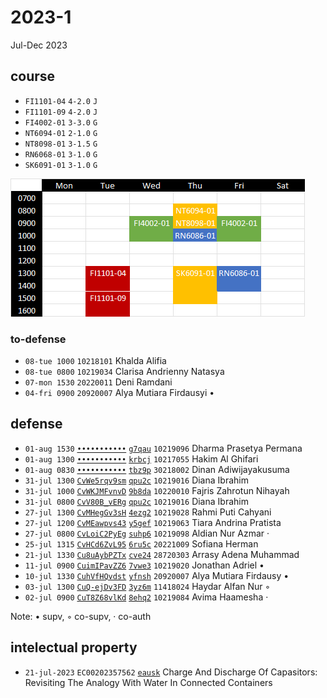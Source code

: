 # 2023-1
Jul-Dec 2023


## course
+ `FI1101-04` `4-2.0` `J`
+ `FI1101-09` `4-2.0` `J`
+ `FI4002-01` `3-3.0` `G`
+ `NT6094-01` `2-1.0` `G`
+ `NT8098-01` `3-1.5` `G`
+ `RN6068-01` `3-1.0` `G`
+ `SK6091-01` `3-1.0` `G`

![](courses.png)


### to-defense
+ `08-tue 1000` `10218101` Khalda Alifia
+ `08-tue 0800` `10219034` Clarisa Andrienny Natasya
+ `07-mon 1530` `20220011` Deni Ramdani
+ `04-fri 0900` `20920007` Alya Mutiara Firdausyi &bull;

## defense
+ `01-aug 1530` [`•••••••••••`]() [`g7qau`](https://osf.io/g7qau/) `10219096` Dharma Prasetya Permana
+ `01-aug 1300` [`•••••••••••`]() [`krbcj`](https://osf.io/krbcj/) `10217055` Hakim Al Ghifari
+ `01-aug 0830` [`•••••••••••`]() [`tbz9p`](https://osf.io/tbz9p/) `30218002` Dinan Adiwijayakusuma
+ `31-jul 1300` [`CvWe5rqv9sm`](https://www.instagram.com/p/CvWe5rqv9sm/) [`qpu2c`](https://osf.io/qpu2c/) `10219016` Diana Ibrahim
+ `31-jul 1000` [`CvWKJMFvnvD`](https://www.instagram.com/p/CvWKJMFvnvD/) [`9b8da`](https://osf.io/9b8da/) `10220010` Fajris Zahrotun Nihayah
+ `31-jul 0800` [`CvV80B_vERg`](https://www.instagram.com/p/CvV80B_vERg/) [`qpu2c`](https://osf.io/qpu2c/) `10219016` Diana Ibrahim
+ `27-jul 1300` [`CvMHegGv3sH`](https://www.instagram.com/p/CvMHegGv3sH/) [`4ezg2`](https://osf.io/4ezg2/) `10219028` Rahmi Puti Cahyani
+ `27-jul 1200` [`CvMEawpvs43`](https://www.instagram.com/p/CvMEawpvs43/) [`y5gef`](https://osf.io/y5gef/) `10219063` Tiara Andrina Pratista
+ `27-jul 0800` [`CvLoiC2PyEg`](https://www.instagram.com/p/CvLoiC2PyEg/) [`suhp6`](https://osf.io/suhp6/) `10219098` Aldian Nur Azmar &middot;
+ `25-jul 1315` [`CvHCd6ZvL95`](https://www.instagram.com/p/CvHCd6ZvL95/) [`6ru5c`](https://osf.io/6ru5c/) `20221009` Sofiana Herman
+ `21-jul 1330` [`Cu8uAybPZTx`](https://www.instagram.com/p/Cu8uAybPZTx/) [`cve24`](https://osf.io/cve24/) `28720303` Arrasy Adena Muhammad
+ `11-jul 0900` [`CuimIPavZZ6`](https://www.instagram.com/p/CuimIPavZZ6/) [`7vwe3`](https://osf.io/7vwe3/) `10219020` Jonathan Adriel &bull;
+ `10-jul 1330` [`CuhVfHQvdst`](https://www.instagram.com/p/CuhVfHQvdst/) [`yfnsh`](https://osf.io/yfnsh/) `20920007` Alya Mutiara Firdausy &bull;
+ `03-jul 1300` [`CuQ-ejDv3FD`](https://www.instagram.com/p/CuQ-ejDv3FD/) [`3yz6m`](https://osf.io/3yz6m/) `11418024`
Haydar Alfan Nur &#x25E6;
+ `02-jul 0900` [`CuT8Z68vlKd`](https://www.instagram.com/p/CuT8Z68vlKd/) [`8ehq2`](https://osf.io/8ehq2/) `10219084` Avima Haamesha &middot;

Note: &bull; supv, &#x25E6; co-supv, &middot; co-auth


## intelectual property
+ `21-jul-2023` `EC00202357562` [`eausk`](https://osf.io/eausk) Charge And Discharge Of Capasitors: Revisiting The Analogy With Water In Connected Containers
